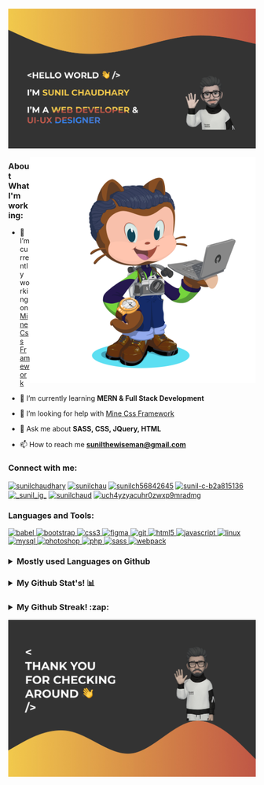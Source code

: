 ![Header image](/gh-header.jpg)

<img align="right" width="460" src="/octocat-user.png">

<h3 align="left">About What I'm working:</h3>

- 🔭 I’m currently working on [Mine Css Framework](https://github.com/SuNiL-Chau/Mine-CSS-Framework)

- 🌱 I’m currently learning **MERN & Full Stack Development**

- 🤝 I’m looking for help with [Mine Css Framework](https://github.com/SuNiL-Chau/Mine-CSS-Framework)

- 💬 Ask me about **SASS, CSS, JQuery, HTML**

- 📫 How to reach me **sunilthewiseman@gmail.com**

<h3 align="left">Connect with me:</h3>
<p align="left">
<a href="https://codepen.io/sunilchaudhary" target="_blank" rel=”noopener noreferrer”><img align="center" src="https://img.icons8.com/ios-filled/40/C05746/codepen.png" alt="sunilchaudhary" height="40" width="40" /></a>
<a href="https://dev.to/sunilchau" target="blank"><img align="center" src="https://img.icons8.com/windows/40/C05746/dev.png" alt="sunilchau" height="40" width="40" /></a>
<a href="https://twitter.com/sunilch56842645" target="_blank" rel=”noopener noreferrer”><img align="center" src="https://img.icons8.com/android/40/C05746/twitter.png" alt="sunilch56842645" height="40" width="40" /></a> 
<a href="https://linkedin.com/in/sunil-c-b2a815136" target="_blank" rel=”noopener noreferrer”><img align="center" src="https://img.icons8.com/android/40/C05746/linkedin.png" alt="sunil-c-b2a815136" height="40" width="40" /></a> 
<a href="https://instagram.com/_sunil_ig_" target="_blank" rel=”noopener noreferrer”><img align="center" src="https://img.icons8.com/ios-filled/40/C05746/instagram-new.png" alt="_sunil_ig_" height="40" width="40" /></a> 
<a href="https://dribbble.com/sunilchaud" target="_blank" rel=”noopener noreferrer”><img align="center" src="https://img.icons8.com/wired/40/C05746/dribbble.png" alt="sunilchaud" height="40" width="40" /></a> 
<a href="https://www.youtube.com/channel/UCh4YzYaCuHr0ZwxP9mRAdMg" target="_blank" rel=”noopener noreferrer”><img align="center" src="https://img.icons8.com/ios-filled/50/C05746/youtube-play.png" alt="uch4yzyacuhr0zwxp9mradmg" height="40" width="40" /></a>
</p>

<h3 align="left">Languages and Tools:</h3>
<p align="left">
  <a href="https://babeljs.io/" target="_blank"> <img src="https://img.icons8.com/wired/40/C05746/babel.png" alt="babel" width="40" height="40"/> </a>
  <a href="https://getbootstrap.com" target="_blank"> <img src="https://img.icons8.com/windows/40/C05746/bootstrap.png" alt="bootstrap" width="40" height="40"/> </a>
  <a href="https://www.w3schools.com/css/" target="_blank"> <img src="https://img.icons8.com/ios-glyphs/40/C05746/css3.png" alt="css3" width="40" height="40"/> </a>
  <a href="https://www.figma.com/" target="_blank"> <img src="https://img.icons8.com/windows/40/C05746/figma.png" alt="figma" width="40" height="40"/> </a>
  <a href="https://git-scm.com/" target="_blank"> <img src="https://img.icons8.com/ios-filled/40/C05746/git.png" alt="git" width="40" height="40"/> </a>
  <a href="https://www.w3.org/html/" target="_blank"> <img src="https://img.icons8.com/fluent-systems-filled/40/C05746/html-5.png" alt="html5" width="40" height="40"/> </a>
  <a href="https://developer.mozilla.org/en-US/docs/Web/JavaScript" target="_blank"> <img src="https://img.icons8.com/ios-filled/40/C05746/javascript.png" alt="javascript" width="40" height="40"/> </a>
  <a href="https://www.linux.org/" target="_blank"> <img src="https://img.icons8.com/ios-filled/40/C05746/linux.png" alt="linux" width="40" height="40"/> </a>
  <a href="https://www.mysql.com/" target="_blank"> <img src="https://img.icons8.com/ios-filled/40/C05746/mysql-logo.png" alt="mysql" width="40" height="40"/> </a>
  <a href="https://www.photoshop.com/en" target="_blank"> <img src="https://img.icons8.com/metro/40/C05746/adobe-photoshop.png" alt="photoshop" width="40" height="40"/> </a>
  <a href="https://www.php.net" target="_blank"> <img src="https://img.icons8.com/ios-filled/40/C05746/php-logo.png" alt="php" width="40" height="40"/> </a>
  <a href="https://sass-lang.com" target="_blank"> <img src="https://img.icons8.com/ios-filled/40/C05746/sass.png" alt="sass" width="40" height="40"/> </a>
  <a href="https://webpack.js.org" target="_blank"> <img src="https://img.icons8.com/wired/40/C05746/webpack.png" alt="webpack" width="40" height="40"/> </a>
</p>

<h3>
  <details>
    <summary><strong>Mostly used Languages on Github</strong></summary>
    <img src="https://github-readme-stats.vercel.app/api/top-langs?username=sunil-chau&show_icons=true&locale=en&layout=compact&theme=gruvbox&bg_color=333333" alt="Sunil's github top langs"/>
  </details>
</h3>

<h3>
  <details>
    <summary><strong>My Github Stat's! 📊 </strong></summary>
    <img src="https://github-readme-stats.vercel.app/api?username=sunil-chau&show_icons=true&locale=en&layout=compact&theme=gruvbox&bg_color=333333" alt="Sunil's github stats" width="450" />
  </details>
</h3>

<h3>
  <details>
    <summary><strong>My Github Streak! :zap: </strong></summary>
    <img src="https://github-readme-streak-stats.herokuapp.com/?user=sunil-chau&show_icons=true&locale=en&layout=compact&theme=gruvbox&bg_color=333333" alt="Sunil's github streak" width="450" />
  </details>
</h3>

![footer image](/gh-footer.jpg)
